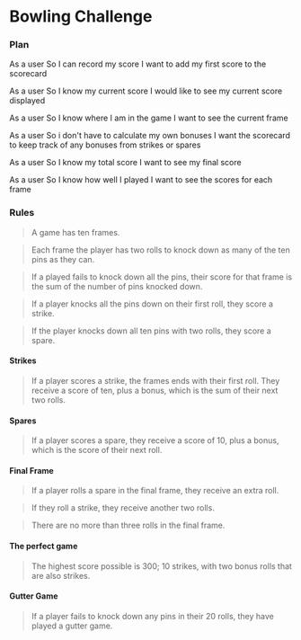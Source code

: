 
Bowling Challenge
=================

### Plan 

As a user
So I can record my score
I want to add my first score to the scorecard

As a user
So I know my current score
I would like to see my current score displayed 

As a user 
So I know where I am in the game
I want to see the current frame  

As a user
So i don't have to calculate my own bonuses
I want the scorecard to keep track of any bonuses from strikes or spares

As a user
So I know my total score
I want to see my final score 

As a user 
So I know how well I played 
I want to see the scores for each frame 

### Rules 

>A game has ten frames.

>Each frame the player has two rolls to knock down as many of the ten pins as they can.

>If a played fails to knock down all the pins, their score for that frame is the sum of the number of pins knocked down.

>If a player knocks all the pins down on their first roll, they score a strike.

>If the player knocks down all ten pins with two rolls, they score a spare.

#### Strikes 

>If a player scores a strike, the frames ends with their first roll. They receive a score of ten, plus a bonus, which is the sum of their next two rolls.

#### Spares 

>If a player scores a spare, they receive a score of 10, plus a bonus, which is the score of their next roll.

#### Final Frame

> If a player rolls a spare in the final frame, they receive an extra roll. 

> If they roll a strike, they receive another two rolls. 

>There are no more than three rolls in the final frame. 

#### The perfect game 

> The highest score possible is 300; 10 strikes, with two bonus rolls that are also strikes. 

#### Gutter Game

> If a player fails to knock down any pins in their 20 rolls, they have played a gutter game. 

